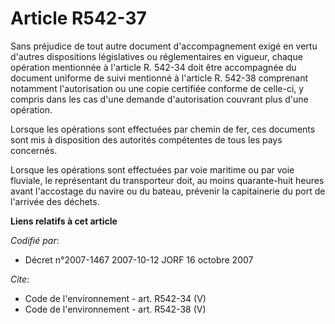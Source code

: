 # Article R542-37

Sans préjudice de tout autre document d'accompagnement exigé en vertu d'autres dispositions législatives ou réglementaires en
vigueur, chaque opération mentionnée à l'article R. 542-34 doit être accompagnée du document uniforme de suivi mentionné à
l'article R. 542-38 comprenant notamment l'autorisation ou une copie certifiée conforme de celle-ci, y compris dans les cas
d'une demande d'autorisation couvrant plus d'une opération.

Lorsque les opérations sont effectuées par chemin de fer, ces documents sont mis à disposition des autorités compétentes de
tous les pays concernés.

Lorsque les opérations sont effectuées par voie maritime ou par voie fluviale, le représentant du transporteur doit, au moins
quarante-huit heures avant l'accostage du navire ou du bateau, prévenir la capitainerie du port de l'arrivée des déchets.

**Liens relatifs à cet article**

_Codifié par_:

  - Décret n°2007-1467 2007-10-12 JORF 16 octobre 2007

_Cite_:

  - Code de l'environnement - art. R542-34 (V)
  - Code de l'environnement - art. R542-38 (V)
